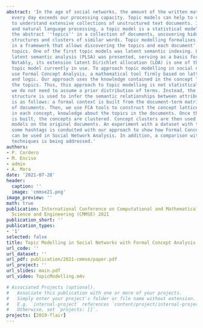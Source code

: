 ```yaml
---
abstract: 'In the age of social networks, the amount of the written material published
  every day exceeds our processing capacity. Topic models can help to organise and
  to understand extensive collections of unstructured text documents. In machine learning
  and natural language processing, a topic model is a statistical model for discovering
  the abstract ''topics'' in a collection of documents, uncovering hidden semantic
  structures and clusters of similar words. Topic modelling formalises this idea mathematically
  in a framework that allows discovering the topics and each document''s balance of
  topics. One of the first topic models was latent semantic indexing. Later, the probabilistic
  latent semantic analysis (PLSA) was presented, serving as a basis for many others.
  Notably, its extension latent Dirichlet allocation (LDA) is one of the most common
  topic model currently in use. To approach topic modelling in social networks, we
  use Formal Concept Analysis, a mathematical tool firmly based on lattice theory
  and logic. Our approach uses the knowledge contained in the concept lattice to extract
  the topics. Thus, this approach to topic modelling is not statistical. For example,
  we do not need to assume a prior distribution of terms. Instead, the actual data
  structure is used to infer the semantic relationships between attributes. The procedure
  is as follows: a formal context is built from the document-term matrix of the set
  of documents. Then, we use FCA tools to construct the concept lattice that contains,
  in each concept, knowledge about the topics in the documents. Once this lattice
  is built, the concepts are clustered. Concept clusters are then used to induce topic
  models on the original documents. An experiment with a dataset with tweets about
  some hashtags is conducted with our approach to show how Formal Concept Analysis
  can be used in Social Network Analysis. In addition, a comparison with classical
  techniques is being addressed.'
authors:
- P. Cordero
- M. Enciso
- admin
- A. Mora
date: '2021-07-20'
header:
  caption: ''
  image: 'cmmse21.png'
image_preview: ''
math: true
publication: International Conference on Computational and Mathematical Methods in
  Science and Engineering (CMMSE) 2021
publication_short: ''
publication_types:
- '1'
selected: false
title: Topic Modelling in Social Networks with Formal Concept Analysis
url_code: ''
url_dataset: ''
url_pdf: publication/2021-cmmse/paper.pdf
url_project: ''
url_slides: main.pdf
url_video: TopicModelling.m4v

# Associated Projects (optional).
#   Associate this publication with one or more of your projects.
#   Simply enter your project's folder or file name without extension.
#   E.g. `internal-project` references `content/project/internal-project/index.md`.
#   Otherwise, set `projects: []`.
projects: [2019-flair]
---
```


